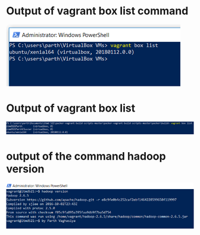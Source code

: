 # Output of vagrant box list command
![alt text](https://github.com/parthvaghasiya13/itmd-521/blob/master/images/element-1.PNG)

# Output of vagrant box list
![alt text](https://github.com/parthvaghasiya13/itmd-521/blob/master/images/element-2.PNG)

# output of the command hadoop version
![alt text](https://github.com/parthvaghasiya13/itmd-521/blob/master/images/element-3_1.PNG)
